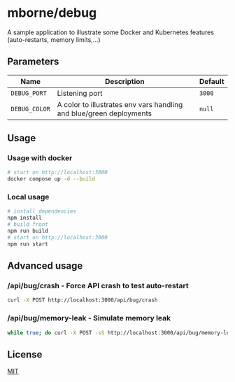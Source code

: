 # mborne/debug

A sample application to illustrate some Docker and Kubernetes features (auto-restarts, memory limits,...)

## Parameters

| Name          | Description                                                         | Default |
| ------------- | ------------------------------------------------------------------- | ------- |
| `DEBUG_PORT`  | Listening port                                                      | `3000`  |
| `DEBUG_COLOR` | A color to illustrates env vars handling and blue/green deployments | `null`  |

## Usage

### Usage with docker

```bash
# start on http://localhost:3000
docker compose up -d --build
```

### Local usage

```bash
# install dependencies
npm install
# build front
npm run build
# start on http://localhost:3000
npm run start
```

## Advanced usage

### /api/bug/crash - Force API crash to test auto-restart

```bash
curl -X POST http://localhost:3000/api/bug/crash
```

### /api/bug/memory-leak - Simulate memory leak

```bash
while true; do curl -X POST -sS http://localhost:3000/api/bug/memory-leak ; echo; sleep 1; done
```

## License

[MIT](LICENSE)
